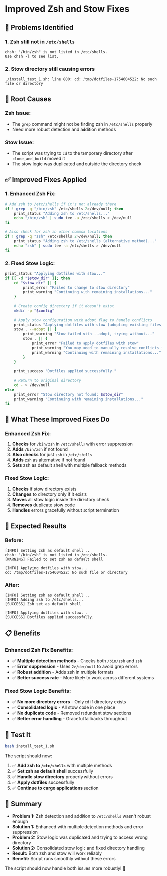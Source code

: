 # Improved Zsh and Stow Fixes

## **🐛 Problems Identified**

### **1. Zsh still not in `/etc/shells`**
```
chsh: "/bin/zsh" is not listed in /etc/shells.
Use chsh -l to see list.
```

### **2. Stow directory still causing errors**
```
./install_test_1.sh: line 800: cd: /tmp/dotfiles-1754604522: No such file or directory
```

## **🔧 Root Causes**

### **Zsh Issue:**
- The `grep` command might not be finding zsh in `/etc/shells` properly
- Need more robust detection and addition methods

### **Stow Issue:**
- The script was trying to `cd` to the temporary directory after `clone_and_build` moved it
- The stow logic was duplicated and outside the directory check

## **✅ Improved Fixes Applied**

### **1. Enhanced Zsh Fix:**
```bash
# Add zsh to /etc/shells if it's not already there
if ! grep -q "/bin/zsh" /etc/shells 2>/dev/null; then
    print_status "Adding zsh to /etc/shells..."
    echo "/bin/zsh" | sudo tee -a /etc/shells > /dev/null
fi

# Also check for zsh in other common locations
if ! grep -q "zsh" /etc/shells 2>/dev/null; then
    print_status "Adding zsh to /etc/shells (alternative method)..."
    echo "zsh" | sudo tee -a /etc/shells > /dev/null
fi
```

### **2. Fixed Stow Logic:**
```bash
print_status "Applying dotfiles with stow..."
if [[ -d "$stow_dir" ]]; then
    cd "$stow_dir" || {
        print_error "Failed to change to stow directory"
        print_warning "Continuing with remaining installations..."
    }
    
    # Create config directory if it doesn't exist
    mkdir -p "$config"
    
    # Apply stow configuration with adopt flag to handle conflicts
    print_status "Applying dotfiles with stow (adopting existing files)..."
    stow . --adopt || {
        print_warning "Stow failed with --adopt, trying without..."
        stow . || {
            print_error "Failed to apply dotfiles with stow"
            print_warning "You may need to manually resolve conflicts in your dotfiles"
            print_warning "Continuing with remaining installations..."
        }
    }
    
    print_success "Dotfiles applied successfully."
    
    # Return to original directory
    cd - > /dev/null
else
    print_error "Stow directory not found: $stow_dir"
    print_warning "Continuing with remaining installations..."
fi
```

## **🎯 What These Improved Fixes Do**

### **Enhanced Zsh Fix:**
1. **Checks** for `/bin/zsh` in `/etc/shells` with error suppression
2. **Adds** `/bin/zsh` if not found
3. **Also checks** for just `zsh` in `/etc/shells`
4. **Adds** `zsh` as alternative if not found
5. **Sets** zsh as default shell with multiple fallback methods

### **Fixed Stow Logic:**
1. **Checks** if stow directory exists
2. **Changes** to directory only if it exists
3. **Moves** all stow logic inside the directory check
4. **Removes** duplicate stow code
5. **Handles** errors gracefully without script termination

## **🚀 Expected Results**

### **Before:**
```
[INFO] Setting zsh as default shell...
chsh: "/bin/zsh" is not listed in /etc/shells.
[WARNING] Failed to set zsh as default shell

[INFO] Applying dotfiles with stow...
cd: /tmp/dotfiles-1754604522: No such file or directory
```

### **After:**
```
[INFO] Setting zsh as default shell...
[INFO] Adding zsh to /etc/shells...
[SUCCESS] Zsh set as default shell

[INFO] Applying dotfiles with stow...
[SUCCESS] Dotfiles applied successfully.
```

## **📋 Benefits**

### **Enhanced Zsh Fix Benefits:**
- ✅ **Multiple detection methods** - Checks both `/bin/zsh` and `zsh`
- ✅ **Error suppression** - Uses `2>/dev/null` to avoid grep errors
- ✅ **Robust addition** - Adds zsh in multiple formats
- ✅ **Better success rate** - More likely to work across different systems

### **Fixed Stow Logic Benefits:**
- ✅ **No more directory errors** - Only `cd` if directory exists
- ✅ **Consolidated logic** - All stow code in one place
- ✅ **No duplicate code** - Removed redundant stow sections
- ✅ **Better error handling** - Graceful fallbacks throughout

## **🧪 Test It**

```bash
bash install_test_1.sh
```

The script should now:
1. ✅ **Add zsh to `/etc/shells`** with multiple methods
2. ✅ **Set zsh as default shell** successfully
3. ✅ **Handle stow directory** properly without errors
4. ✅ **Apply dotfiles** successfully
5. ✅ **Continue to cargo applications** section

## **📝 Summary**

- **Problem 1:** Zsh detection and addition to `/etc/shells` wasn't robust enough
- **Solution 1:** Enhanced with multiple detection methods and error suppression
- **Problem 2:** Stow logic was duplicated and trying to access wrong directory
- **Solution 2:** Consolidated stow logic and fixed directory handling
- **Result:** Both zsh and stow will work reliably
- **Benefit:** Script runs smoothly without these errors

The script should now handle both issues more robustly! 🎉
